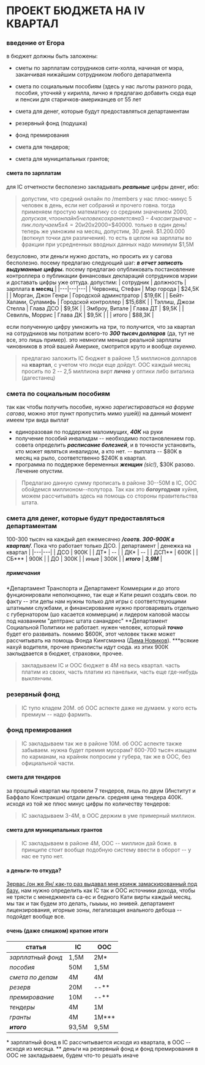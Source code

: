 # ПРОЕКТ БЮДЖЕТА НА IV КВАРТАЛ
  
### введение от Егора  
в бюджет должны быть заложены:

- сметы по зарплатам сотрудников сити-холла, начиная от мэра, заканчивая нижайшим сотрудником любого депаратмента

- смета по социальным пособиям (здесь у нас льготы разного рода, пособия, уточняй у кирилла, лично я предлагаю добавить сюда еще и пенсии для старичков-американцев от 55 лет

- смета для денег, которые будут предоставляться департаментам

- резервный фонд (подушка)

- фонд премирования

- смета для тендеров;

- смета для муниципальных грантов;

#### смета по зарплатам
для IC отчетности бесполезно закладывать ***реальные*** цифры денег, ибо:
> допустим, что средний онлайн по /members у нас плюс-минус 5 человек в день, если нет
> собраний и прочего говна. тогда применяем простую математику со средним значением
> $2000, допуская, что онлайн 5 человек сохраняется на 3-4 часа игры в час-пик.
> получаем 5x4=20 и 20x$2000=$40000. только в один день!
> теперь же умножим на месяц, допустим, 30 дней. $1.200.000 (воткнул точки для различения).
> то есть в целом на зарплаты во фракции при усредненных вводных данных надо минимум $1,5M

безусловно, эти деньги нужно достать, но просить их у сагова бесполезно. посему предлагаю следующий шаг: ***в отчет записать выдуманные цифры.***
посему предлагаю опубликовать постановление контроллера о публикации финансовых деклараций
сотрудников мэрии и доставать цифры уже оттуда. допустим:
| сотрудник  |  должность | зарплата **в месяц**  |
|---|---|---|
| Червонец, Стефан |  Мэр города | $24,5К  |
| Морган, Джон Генри | Городской админстратор  | $19,6К  |
| Бейт-Халами, Суламифь | Городской контроллер  | $15,68К  |
| Тэллиш, Джози Стелла | Глава ДСО  | $9,5К  |
| Эмброу, Витале | Глава ДТ  | $9,5К |
| Севилль, Моррис | Глава ДК | $9,5К |
|   | итого | $88,3К |

если полученную цифру умножить на три, то получится, что за квартал на сотрудников мы потратим всего-то ***300 тысяч долларов*** (да, тут не все, это лишь пример). это немногим меньше реальной зарплаты чиновников в этой вашей Америке, смотрится круто и вообще *охуенно.*

> предлагаю заложить IC бюджет в районе 1,5 миллионов долларов на **квартал**, с учетом что люди еще дойдут.
> OOC каждый месяц просить по 2 -- 2,5 миллиона вирт **лично** у оптики либо виталика (дагестанец)
  
### смета по социальным пособиям
так как чтобы получить пособие, нужно *зарегистироваться на форуме сагова*, можно этот пункт пропустить мимо ушей)) на данный момент имеем три вида выплат
- единоразовая по поддержке малоимущих, ***40К*** на руки
- получение пособий инвалидам
    -- необходимо постановлением гор. совета определить ***расписание болезней***, и в точности установить, кто может являться инвалидом, а кто нет.
    -- выплата -- $80К в месяц на рыло, соответственно $240К в квартал.
- программа по поддержке беременных ***женщин*** *(sic!)*, $30К разово. Лечение опустим.

>Предлагаю данную сумму прописать в районе 30--50М в IC, OOC обойдемся миллионом--полутора. Так как это ***богоугодная*** хуйня, можем рассчитывать здесь на помощь со стороны правительства штата.
  
  
### смета для денег, которые будут предоставляться департаментам
100-300 тысяч на каждый деп ежемесячно ***/соотв. 300-900К в квартал/***. Пока что работает только ДСО.
| департамент  |  денежка на квартал |
|---|---|
| ДСО | 900К |
| ДТ* | -- |
| ДК* | -- |
| ДСП** | 600К |
| СБ*** | 900К |
| ДО | 300К |
| иные | 300К |
| ***итого*** | ***3,9М*** |
##### примечания
*Департамент Транспорта и Департамент Коммерции и до этого фунционировали неполноценно, так еще и Кати решил создать свои. по факту -- эти депы нам нужны только для игры с соответствующими штатными службами, и финансирование нужно проговаривать отдельно с губернатором (шо касается коммерции) и лидером каловой массы под названием "дептранс штата санандрес"
**Департамент Социальной Политики не работает. нужен человек, который ***точно*** будет его развивать. помимо $600К, этот человек также может рассчитывать на помощь Фонда Кингсманна ([Дима Новиков](https://vk.com/xdxa4)). 
***всякие нахуй водителя, прочие приколисты идут сюда. из этих 900К заклыдвается в бюджет, страховки, прочее.
> закладываем IC и OOC бюджет в 4М на весь квартал. часть платим из своих, часть платим из панельки, часть еще где-нибудь выклянчим.

### резервный фонд
> IC тупо кладем 20М. об ООС аспекте даже не думаем. у кого есть премиум -- надо фармить.

### фонд премирования
> IC закладываем так же в районе 10М. об ООС аспекте также забываем. нужна будет премия мусорам? 600-700 тысяч изыщем по карманам, на крайняк попросим у губера, так же в ООС, без официальной части.

#### смета для тендеров
за прошлый квартал мы провели 7 тендеров, лишь по двум (Институт и Баффало Констракшн) отдали деньги. средняя цена тендера 400К. исходя из той же плюс минус цифры по количеству тендеров:
> IC закладываем 3-4М, в ООС держим в уме примерный миллион.

#### смета для муниципальных грантов
> IC закладываем в районе 4М, OOC -- миллион дай боже. в принципе стоит вообще подобную систему ввести в оборот -- у нас ее тупо нет.

#### а деньги-то откуда?
[Зервас /он же Ян/ как-то раз выдавал мне кринж замаскированный под базу.](https://imgur.com/a/8dvWyWo)
нам нужно определить как IC так и ООС источники дохода, чтобы не трясти с менеджмента са-ес и бедного Кати вирты каждый месяц. мы так и так будем это делать, гыыыы, но энивей. департамент лицензирования, игорные зоны, легализация анального дебоша -- подойдет вообще все.

#### очень (даже слишком) краткие итоги
|статья|IC|OOС|
|---|---|---|
|*зарплатный фонд*|1,5М|2М*|
|*пособия*|50М|1,5М|
|*смета по депам*|4М|4М|
|*резерв*|20М|--**|
|*премирование*|10М|--**|
|*тендеры*|4М|1М|
|*гранты*|4М|1М***|
|***итого***|93,5М|9,5М|

  
\* зарплатный фонд в IC рассчитывается исходя из квартала, в ООС -- исходя из месяца.
\** деньги на резервный фонд и фонд премирования в ООС не закладываем, будем что-то решать иначе



